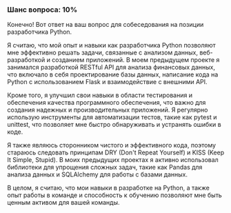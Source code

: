 ### Шанс вопроса: 10%

Конечно! Вот ответ на ваш вопрос для собеседования на позиции разработчика Python.

Я считаю, что мой опыт и навыки как разработчика Python позволяют мне эффективно решать задачи, связанные с анализом данных, веб-разработкой и созданием приложений. В моем предыдущем проекте я занимался разработкой RESTful API для анализа финансовых данных, что включало в себя проектирование базы данных, написание кода на Python с использованием Flask и взаимодействие с внешними API.

Кроме того, я улучшил свои навыки в области тестирования и обеспечения качества программного обеспечения, что важно для создания надежных и производительных приложений. Я регулярно использую инструменты для автоматизации тестов, такие как pytest и unittest, что позволяет мне быстро обнаруживать и устранять ошибки в коде.

Я также являюсь сторонником чистого и эффективного кода, поэтому стараюсь следовать принципам DRY (Don't Repeat Yourself) и KISS (Keep It Simple, Stupid). В моих предыдущих проектах я активно использовал библиотеки для упрощения сложных задач, такие как Pandas для анализа данных и SQLAlchemy для работы с базами данных.

В целом, я считаю, что мои навыки в разработке на Python, а также опыт работы в команде и способность к обучению позволяют мне быть ценным активом для вашей команды.